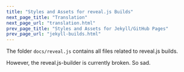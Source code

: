 ```yaml
---
title: "Styles and Assets for reveal.js Builds"
next_page_title: "Translation"
next_page_url: "translation.html"
prev_page_title: "Styles and Assets for Jekyll/GitHub Pages"
prev_page_url: "jekyll-builds.html"
---
```



The folder `docs/reveal.js` contains all files related to reveal.js builds.

However, the reveal.js-builder is currently broken. So sad.
